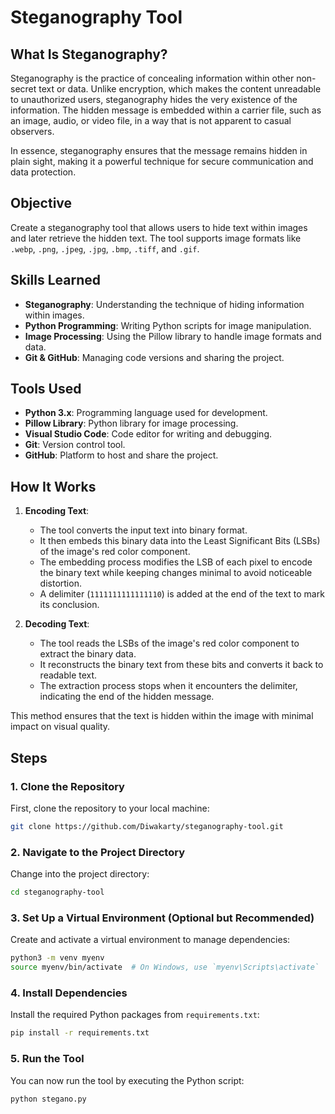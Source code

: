 # Steganography Tool

## What Is Steganography?

Steganography is the practice of concealing information within other non-secret text or data. Unlike encryption, which makes the content unreadable to unauthorized users, steganography hides the very existence of the information. The hidden message is embedded within a carrier file, such as an image, audio, or video file, in a way that is not apparent to casual observers.

In essence, steganography ensures that the message remains hidden in plain sight, making it a powerful technique for secure communication and data protection.

## Objective
Create a steganography tool that allows users to hide text within images and later retrieve the hidden text. The tool supports image formats like `.webp`, `.png`, `.jpeg`, `.jpg`, `.bmp`, `.tiff`, and `.gif`.


## Skills Learned
- **Steganography**: Understanding the technique of hiding information within images.
- **Python Programming**: Writing Python scripts for image manipulation.
- **Image Processing**: Using the Pillow library to handle image formats and data.
- **Git & GitHub**: Managing code versions and sharing the project.

## Tools Used
- **Python 3.x**: Programming language used for development.
- **Pillow Library**: Python library for image processing.
- **Visual Studio Code**: Code editor for writing and debugging.
- **Git**: Version control tool.
- **GitHub**: Platform to host and share the project.

## How It Works

1. **Encoding Text**:
   - The tool converts the input text into binary format.
   - It then embeds this binary data into the Least Significant Bits (LSBs) of the image's red color component.
   - The embedding process modifies the LSB of each pixel to encode the binary text while keeping changes minimal to avoid noticeable distortion.
   - A delimiter (`1111111111111110`) is added at the end of the text to mark its conclusion.

2. **Decoding Text**:
   - The tool reads the LSBs of the image's red color component to extract the binary data.
   - It reconstructs the binary text from these bits and converts it back to readable text.
   - The extraction process stops when it encounters the delimiter, indicating the end of the hidden message.

This method ensures that the text is hidden within the image with minimal impact on visual quality.


## Steps

### 1. Clone the Repository

First, clone the repository to your local machine:

```bash
git clone https://github.com/Diwakarty/steganography-tool.git
```

### 2. Navigate to the Project Directory

Change into the project directory:

```bash
cd steganography-tool
```

### 3. Set Up a Virtual Environment (Optional but Recommended)

Create and activate a virtual environment to manage dependencies:

```bash
python3 -m venv myenv
source myenv/bin/activate  # On Windows, use `myenv\Scripts\activate`
```

### 4. Install Dependencies

Install the required Python packages from `requirements.txt`:

```bash
pip install -r requirements.txt
```

### 5. Run the Tool

You can now run the tool by executing the Python script:

```bash
python stegano.py
```

